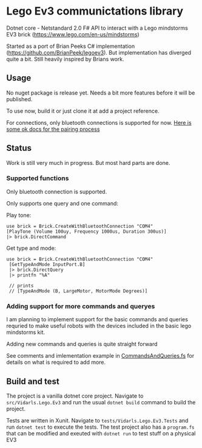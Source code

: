 # Lego Ev3 communictations library

Dotnet core - Netstandard 2.0 F# API to interact with a Lego mindstorms EV3 brick (https://www.lego.com/en-us/mindstorms)

Started as a port of Brian Peeks C# implementation (https://github.com/BrianPeek/legoev3). But implementation has diverged quite a bit. Still heavily inspired by Brians work.

## Usage

No nuget package is release yet. Needs a bit more features before it will be published.

To use now, build it or just clone it at add a project reference.

For connections, only bluetooth connections is supported for now. [Here is some ok docs for the pairing process](https://se.mathworks.com/help/supportpkg/legomindstormsev3io/ug/connect-to-an-ev3-brick-over-bluetooth-using-windows-1.html)

## Status

Work is still very much in progress. But most hard parts are done.

### Supported functions

Only bluetooth connection is supported.

Only supports one query and one command:

Play tone:

```F#
use brick = Brick.CreateWithBluetoothConnection "COM4"
[PlayTone (Volume 100uy, Frequency 1000us, Duration 300us)]
|> brick.DirectCommand
```

Get type and mode:

```F#
use brick = Brick.CreateWithBluetoothConnection "COM4"
 [GetTypeAndMode InputPort.B]
 |> brick.DirectQuery
 |> printfn "%A"

 // prints
 // [TypeAndMode (B, LargeMotor, MotorMode Degrees)]
 ```

 ### Adding support for more commands and queryes

 I am planning to implement support for the basic commands and queries 
 requried to make useful robots with the devices included in the basic
 lego mindstorms kit.

 Adding new commands and queries is quite straight forward

 See comments and imlementation example in [CommandsAndQueries.fs](https://github.com/Vidarls/LegoEv3Fsharp/blob/master/src/Vidarls.Lego.Ev3/CommandsAndQueries.fs) for details on what is required to add more.

 ## Build and test

 The project is a vanilla dotnet core project. Navigate to `src/Vidarls.Lego.Ev3` and run the usual `dotnet build` command to build the project.

 Tests are written in Xunit. Navigate to `tests/Vidarls.Lego.Ev3.Tests` and run `dotnet test` to execute the tests. The test project also has a `program.fs` that can be modified and exeuted with `dotnet run` to test stuff on a physical EV3

